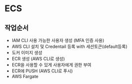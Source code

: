 # ECS

## 작업순서
- IAM CLI 사용 가능한 사용자 생성 (MFA 인증 사용)
- AWS CLI 설치 및 Credentail 등록 with 세션토큰(default등록)
- 도커 이미지 생성
- ECR 생성 (AWS CLI로 생성)
- ECR을 사용할 수 있게 사용자에게 권한 부여
- ECR에 PUSH (AWS CLI로 푸시)
- AWS Fargate